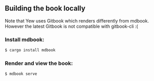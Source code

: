 Building the book locally
---

Note that Yew uses Gitbook which renders differently from mdbook. However the latest Gitbook is
not compatible with gitbook-cli :(

### Install mdbook:

```bash
$ cargo install mdbook
```

### Render and view the book:

```bash
$ mdbook serve
```